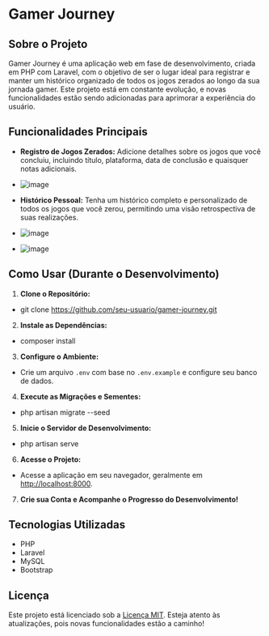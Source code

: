 # Gamer Journey

## Sobre o Projeto

Gamer Journey é uma aplicação web em fase de desenvolvimento, criada em PHP com Laravel, com o objetivo de ser o lugar ideal para registrar e manter um histórico organizado de todos os jogos zerados ao longo da sua jornada gamer. Este projeto está em constante evolução, e novas funcionalidades estão sendo adicionadas para aprimorar a experiência do usuário.

## Funcionalidades Principais

-   **Registro de Jogos Zerados:** Adicione detalhes sobre os jogos que você concluiu, incluindo título, plataforma, data de conclusão e quaisquer notas adicionais.
-   ![image](https://github.com/Viniicius98/gamer_journey/assets/91093655/f3158194-7e51-45d6-9bd0-d2a2bf51be8c)

-   **Histórico Pessoal:** Tenha um histórico completo e personalizado de todos os jogos que você zerou, permitindo uma visão retrospectiva de suas realizações.
-   ![image](https://github.com/Viniicius98/gamer_journey/assets/91093655/1b120fd1-57f7-4c7c-9908-7a4939dd4207)
-   ![image](https://github.com/Viniicius98/gamer_journey/assets/91093655/14e9e33f-6681-4f5c-8c63-1b1ecc50595d)

## Como Usar (Durante o Desenvolvimento)

1. **Clone o Repositório:**

-   git clone https://github.com/seu-usuario/gamer-journey.git

2. **Instale as Dependências:**

-   composer install

3. **Configure o Ambiente:**

-   Crie um arquivo `.env` com base no `.env.example` e configure seu banco de dados.

4. **Execute as Migrações e Sementes:**

-   php artisan migrate --seed

5. **Inicie o Servidor de Desenvolvimento:**

-   php artisan serve

6. **Acesse o Projeto:**

-   Acesse a aplicação em seu navegador, geralmente em [http://localhost:8000](http://localhost:8000).

7. **Crie sua Conta e Acompanhe o Progresso do Desenvolvimento!**

## Tecnologias Utilizadas

-   PHP
-   Laravel
-   MySQL
-   Bootstrap

## Licença

Este projeto está licenciado sob a [Licença MIT](LICENSE). Esteja atento às atualizações, pois novas funcionalidades estão a caminho!
